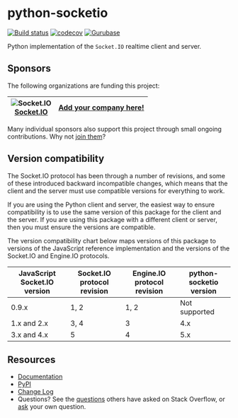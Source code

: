 python-socketio
===============

[![Build status](https://github.com/miguelgrinberg/python-socketio/workflows/build/badge.svg)](https://github.com/miguelgrinberg/python-socketio/actions) [![codecov](https://codecov.io/gh/miguelgrinberg/python-socketio/branch/main/graph/badge.svg)](https://codecov.io/gh/miguelgrinberg/python-socketio) [![Gurubase](https://img.shields.io/badge/Gurubase-Ask%20python--socketio%20Guru-006BFF)](https://gurubase.io/g/python-socketio)

Python implementation of the `Socket.IO` realtime client and server.

Sponsors
--------

The following organizations are funding this project:

![Socket.IO](https://images.opencollective.com/socketio/050e5eb/logo/64.png)<br>[Socket.IO](https://socket.io)  | [Add your company here!](https://github.com/sponsors/miguelgrinberg)|
-|-

Many individual sponsors also support this project through small ongoing contributions. Why not [join them](https://github.com/sponsors/miguelgrinberg)?

Version compatibility
---------------------

The Socket.IO protocol has been through a number of revisions, and some of these
introduced backward incompatible changes, which means that the client and the
server must use compatible versions for everything to work.

If you are using the Python client and server, the easiest way to ensure compatibility
is to use the same version of this package for the client and the server. If you are
using this package with a different client or server, then you must ensure the
versions are compatible.

The version compatibility chart below maps versions of this package to versions
of the JavaScript reference implementation and the versions of the Socket.IO and
Engine.IO protocols.

JavaScript Socket.IO version | Socket.IO protocol revision | Engine.IO protocol revision | python-socketio version
-|-|-|-
0.9.x | 1, 2 | 1, 2 | Not supported
1.x and 2.x | 3, 4 | 3 | 4.x
3.x and 4.x | 5 | 4 | 5.x

Resources
---------

-  [Documentation](http://python-socketio.readthedocs.io/)
-  [PyPI](https://pypi.python.org/pypi/python-socketio)
-  [Change Log](https://github.com/miguelgrinberg/python-socketio/blob/main/CHANGES.md)
-  Questions? See the [questions](https://stackoverflow.com/questions/tagged/python-socketio) others have asked on Stack Overflow, or [ask](https://stackoverflow.com/questions/ask?tags=python+python-socketio) your own question.
